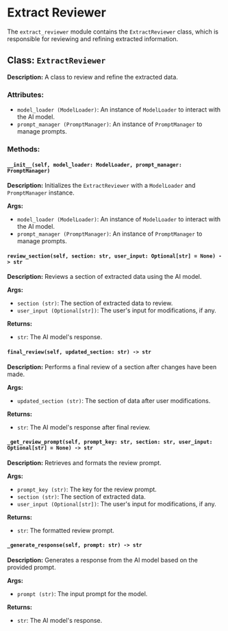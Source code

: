 # Extract Reviewer

The `extract_reviewer` module contains the `ExtractReviewer` class, which is responsible for reviewing and refining extracted information.

## Class: `ExtractReviewer`

**Description:**
A class to review and refine the extracted data.

### Attributes:
- `model_loader (ModelLoader)`: An instance of `ModelLoader` to interact with the AI model.
- `prompt_manager (PromptManager)`: An instance of `PromptManager` to manage prompts.

### Methods:

#### `__init__(self, model_loader: ModelLoader, prompt_manager: PromptManager)`

**Description:**
Initializes the `ExtractReviewer` with a `ModelLoader` and `PromptManager` instance.

**Args:**
- `model_loader (ModelLoader)`: An instance of `ModelLoader` to interact with the AI model.
- `prompt_manager (PromptManager)`: An instance of `PromptManager` to manage prompts.

#### `review_section(self, section: str, user_input: Optional[str] = None) -> str`

**Description:**
Reviews a section of extracted data using the AI model.

**Args:**
- `section (str)`: The section of extracted data to review.
- `user_input (Optional[str])`: The user's input for modifications, if any.

**Returns:**
- `str`: The AI model's response.

#### `final_review(self, updated_section: str) -> str`

**Description:**
Performs a final review of a section after changes have been made.

**Args:**
- `updated_section (str)`: The section of data after user modifications.

**Returns:**
- `str`: The AI model's response after final review.

#### `_get_review_prompt(self, prompt_key: str, section: str, user_input: Optional[str] = None) -> str`

**Description:**
Retrieves and formats the review prompt.

**Args:**
- `prompt_key (str)`: The key for the review prompt.
- `section (str)`: The section of extracted data.
- `user_input (Optional[str])`: The user's input for modifications, if any.

**Returns:**
- `str`: The formatted review prompt.

#### `_generate_response(self, prompt: str) -> str`

**Description:**
Generates a response from the AI model based on the provided prompt.

**Args:**
- `prompt (str)`: The input prompt for the model.

**Returns:**
- `str`: The AI model's response.
